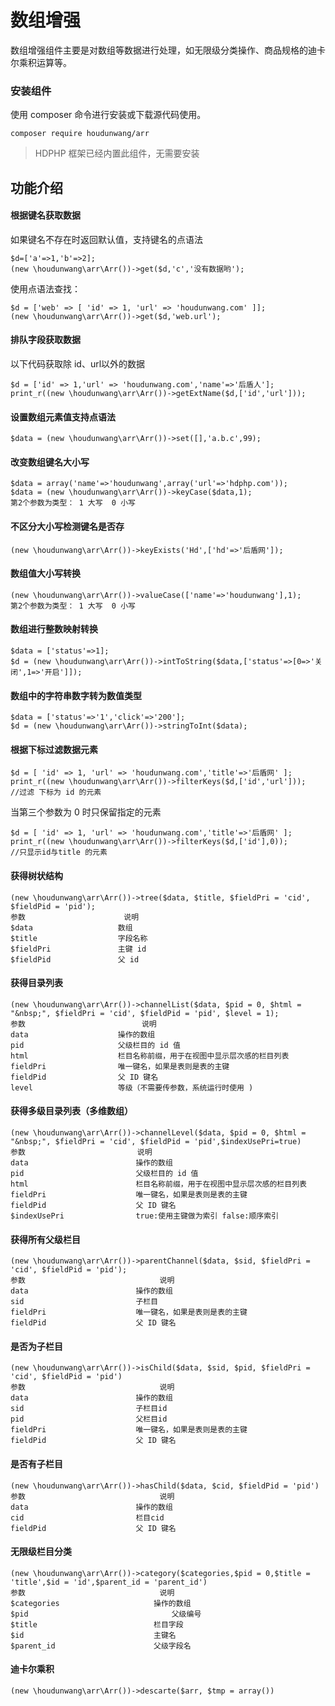# 数组增强

数组增强组件主要是对数组等数据进行处理，如无限级分类操作、商品规格的迪卡尔乘积运算等。

### 安装组件
使用 composer 命令进行安装或下载源代码使用。

```
composer require houdunwang/arr
```
> HDPHP 框架已经内置此组件，无需要安装

## 功能介绍
#### 根据键名获取数据
如果键名不存在时返回默认值，支持键名的点语法

```
$d=['a'=>1,'b'=>2];
(new \houdunwang\arr\Arr())->get($d,'c','没有数据哟');
```
使用点语法查找：
```
$d = ['web' => [ 'id' => 1, 'url' => 'houdunwang.com' ]];
(new \houdunwang\arr\Arr())->get($d,'web.url');
```

#### 排队字段获取数据
以下代码获取除 id、url以外的数据

```
$d = ['id' => 1,'url' => 'houdunwang.com','name'=>'后盾人'];
print_r((new \houdunwang\arr\Arr())->getExtName($d,['id','url']));
```

#### 设置数组元素值支持点语法

```
$data = (new \houdunwang\arr\Arr())->set([],'a.b.c',99);
```

#### 改变数组键名大小写

```
$data = array('name'=>'houdunwang',array('url'=>'hdphp.com'));
$data = (new \houdunwang\arr\Arr())->keyCase($data,1); 
第2个参数为类型： 1 大写  0 小写
```

#### 不区分大小写检测键名是否存

```
(new \houdunwang\arr\Arr())->keyExists('Hd',['hd'=>'后盾网']);
```

#### 数组值大小写转换

```
(new \houdunwang\arr\Arr())->valueCase(['name'=>'houdunwang'],1); 
第2个参数为类型： 1 大写  0 小写
```

#### 数组进行整数映射转换

```
$data = ['status'=>1];
$d = (new \houdunwang\arr\Arr())->intToString($data,['status'=>[0=>'关闭',1=>'开启']]); 
```

#### 数组中的字符串数字转为数值类型

```
$data = ['status'=>'1','click'=>'200'];
$d = (new \houdunwang\arr\Arr())->stringToInt($data); 
```

#### 根据下标过滤数据元素

```
$d = [ 'id' => 1, 'url' => 'houdunwang.com','title'=>'后盾网' ];
print_r((new \houdunwang\arr\Arr())->filterKeys($d,['id','url']));
//过滤 下标为 id 的元素
```

当第三个参数为 0 时只保留指定的元素
```
$d = [ 'id' => 1, 'url' => 'houdunwang.com','title'=>'后盾网' ];
print_r((new \houdunwang\arr\Arr())->filterKeys($d,['id'],0));
//只显示id与title 的元素
```

#### 获得树状结构

```
(new \houdunwang\arr\Arr())->tree($data, $title, $fieldPri = 'cid', $fieldPid = 'pid');
参数                   	说明
$data                 	数组
$title                	字段名称
$fieldPri             	主键 id
$fieldPid             	父 id
```

#### 获得目录列表

```
(new \houdunwang\arr\Arr())->channelList($data, $pid = 0, $html = "&nbsp;", $fieldPri = 'cid', $fieldPid = 'pid', $level = 1);
参数                      	说明 
data                 	操作的数组
pid                  	父级栏目的 id 值
html                	栏目名称前缀，用于在视图中显示层次感的栏目列表 
fieldPri              	唯一键名，如果是表则是表的主键
fieldPid              	父 ID 键名
level                 	等级（不需要传参数，系统运行时使用 ) 
```

#### 获得多级目录列表（多维数组）

```
(new \houdunwang\arr\Arr())->channelLevel($data, $pid = 0, $html = "&nbsp;", $fieldPri = 'cid', $fieldPid = 'pid',$indexUsePri=true)
参数                         说明
data                      	操作的数组
pid                      	父级栏目的 id 值
html                     	栏目名称前缀，用于在视图中显示层次感的栏目列表
fieldPri                 	唯一键名，如果是表则是表的主键
fieldPid                  	父 ID 键名
$indexUsePri                true:使用主键做为索引 false:顺序索引
```

#### 获得所有父级栏目

```
(new \houdunwang\arr\Arr())->parentChannel($data, $sid, $fieldPri = 'cid', $fieldPid = 'pid');
参数                          	说明
data                      	操作的数组
sid                      	子栏目
fieldPri                 	唯一键名，如果是表则是表的主键
fieldPid                  	父 ID 键名

```

#### 是否为子栏目

```
(new \houdunwang\arr\Arr())->isChild($data, $sid, $pid, $fieldPri = 'cid', $fieldPid = 'pid')
参数                          	说明
data                      	操作的数组
sid                      	子栏目id
pid                      	父栏目id
fieldPri                 	唯一键名，如果是表则是表的主键
fieldPid                  	父 ID 键名
```

#### 是否有子栏目

```
(new \houdunwang\arr\Arr())->hasChild($data, $cid, $fieldPid = 'pid')
参数                          	说明
data                      	操作的数组
cid                      	栏目cid
fieldPid                  	父 ID 键名
```

#### 无限级栏目分类

```
(new \houdunwang\arr\Arr())->category($categories,$pid = 0,$title = 'title',$id = 'id',$parent_id = 'parent_id')
参数								说明
$categories						操作的数组
$pid								父级编号
$title                  		栏目字段
$id								主键名
$parent_id						父级字段名
```

#### 迪卡尔乘积

```
(new \houdunwang\arr\Arr())->descarte($arr, $tmp = array())
```

